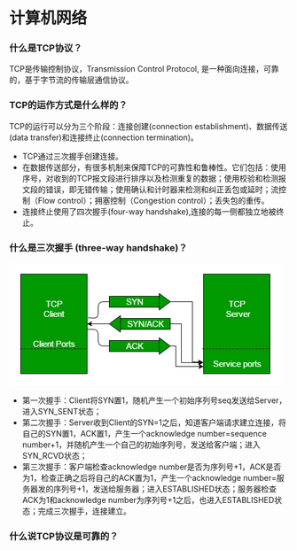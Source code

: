 # 计算机网络

### 什么是TCP协议？

TCP是传输控制协议，Transmission Control Protocol, 是一种面向连接，可靠的，基于字节流的传输层通信协议。

### TCP的运作方式是什么样的？

TCP的运行可以分为三个阶段：连接创建(connection establishment)、数据传送(data transfer)和连接终止(connection termination)。
- TCP通过三次握手创建连接。
- 在数据传送部分，有很多机制来保障TCP的可靠性和鲁棒性。它们包括：使用序号，对收到的TCP报文段进行排序以及检测重复的数据；使用校验和检测报文段的错误，即无错传输；使用确认和计时器来检测和纠正丢包或延时；流控制（Flow control）；拥塞控制（Congestion control）；丢失包的重传。
- 连接终止使用了四次握手(four-way handshake),连接的每一侧都独立地被终止。




### 什么是三次握手 (three-way handshake)？
![三次握手](Pictures/handshake.png)

- 第一次握手：Client将SYN置1，随机产生一个初始序列号seq发送给Server，进入SYN_SENT状态；
- 第二次握手：Server收到Client的SYN=1之后，知道客户端请求建立连接，将自己的SYN置1，ACK置1，产生一个acknowledge number=sequence number+1，并随机产生一个自己的初始序列号，发送给客户端；进入SYN_RCVD状态；
- 第三次握手：客户端检查acknowledge number是否为序列号+1，ACK是否为1，检查正确之后将自己的ACK置为1，产生一个acknowledge number=服务器发的序列号+1，发送给服务器；进入ESTABLISHED状态；服务器检查ACK为1和acknowledge number为序列号+1之后，也进入ESTABLISHED状态；完成三次握手，连接建立。

### 什么说TCP协议是可靠的？
